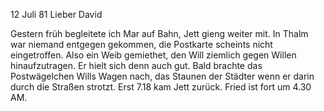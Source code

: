  12 Juli 81
Lieber David

Gestern früh begleitete ich Mar auf Bahn, Jett gieng weiter mit. In Thalm war niemand entgegen gekommen, die Postkarte scheints nicht eingetroffen. Also ein Weib gemiethet, den Will ziemlich gegen Willen hinaufzutragen. Er hielt sich denn auch gut. Bald brachte das Postwägelchen Wills Wagen nach, das Staunen der Städter wenn er darin durch die Straßen strotzt. Erst 7.18 kam Jett zurück. Fried ist fort um 4.30 AM.
